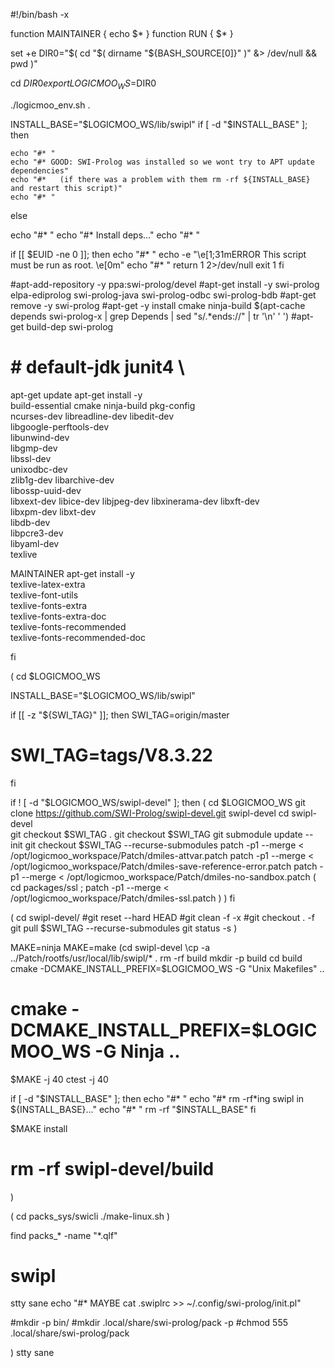 #!/bin/bash -x

function MAINTAINER {
 echo $*
}
function RUN {
 $*
}

set +e
DIR0="$( cd "$( dirname "${BASH_SOURCE[0]}" )" &> /dev/null && pwd )"

cd $DIR0
export LOGICMOO_WS=$DIR0

./logicmoo_env.sh .

INSTALL_BASE="$LOGICMOO_WS/lib/swipl"
if [ -d "$INSTALL_BASE" ]; then

    echo "#* "
    echo "#* GOOD: SWI-Prolog was installed so we wont try to APT update dependencies"
    echo "#*   (if there was a problem with them rm -rf ${INSTALL_BASE} and restart this script)"
    echo "#* "
else

echo "#* "
echo "#* Install deps..."
echo "#* "

if [[ $EUID -ne 0 ]]; then
   echo "#* "
   echo -e "\e[1;31mERROR This script must be run as root. \e[0m"
   echo "#* "
   return 1 2>/dev/null
   exit 1
fi

#apt-add-repository -y ppa:swi-prolog/devel
#apt-get install -y swi-prolog elpa-ediprolog swi-prolog-java swi-prolog-odbc swi-prolog-bdb
#apt-get remove -y swi-prolog 
#apt-get -y install cmake ninja-build $(apt-cache depends swi-prolog-x | grep Depends | sed "s/.*ends:\//" | tr '\n' ' ')
#apt-get build-dep swi-prolog
# # default-jdk junit4 \
apt-get update
apt-get install -y \
        build-essential cmake ninja-build pkg-config \
        ncurses-dev libreadline-dev libedit-dev \
        libgoogle-perftools-dev \
        libunwind-dev \
        libgmp-dev \
        libssl-dev \
        unixodbc-dev \
        zlib1g-dev libarchive-dev \
        libossp-uuid-dev \
        libxext-dev libice-dev libjpeg-dev libxinerama-dev libxft-dev \
        libxpm-dev libxt-dev \
        libdb-dev \
        libpcre3-dev \
        libyaml-dev \
	texlive

MAINTAINER apt-get install -y \
        texlive-latex-extra \
        texlive-font-utils \
        texlive-fonts-extra \
        texlive-fonts-extra-doc \
        texlive-fonts-recommended \
        texlive-fonts-recommended-doc

fi

  
(
cd $LOGICMOO_WS


INSTALL_BASE="$LOGICMOO_WS/lib/swipl"

if [[ -z "${SWI_TAG}" ]]; then
  SWI_TAG=origin/master
#  SWI_TAG=tags/V8.3.22
fi

if ! [ -d "$LOGICMOO_WS/swipl-devel" ]; then
( cd $LOGICMOO_WS
  git clone https://github.com/SWI-Prolog/swipl-devel.git swipl-devel
  cd swipl-devel  
  git checkout $SWI_TAG .
  git checkout $SWI_TAG
  git submodule update --init
  git checkout $SWI_TAG --recurse-submodules
  patch -p1 --merge < /opt/logicmoo_workspace/Patch/dmiles-attvar.patch
  patch -p1 --merge < /opt/logicmoo_workspace/Patch/dmiles-save-reference-error.patch
  patch -p1 --merge < /opt/logicmoo_workspace/Patch/dmiles-no-sandbox.patch
  ( cd packages/ssl ; patch -p1 --merge < /opt/logicmoo_workspace/Patch/dmiles-ssl.patch )
)
fi

(
cd swipl-devel/
#git reset --hard HEAD
#git clean -f -x 
#git checkout . -f
git pull $SWI_TAG --recurse-submodules
git status -s 
)

MAKE=ninja
MAKE=make
(cd swipl-devel
 \cp -a ../Patch/rootfs/usr/local/lib/swipl/* .
 rm -rf build
 mkdir -p build
 cd build
 cmake -DCMAKE_INSTALL_PREFIX=$LOGICMOO_WS -G "Unix Makefiles" ..
 # cmake -DCMAKE_INSTALL_PREFIX=$LOGICMOO_WS -G Ninja .. 
 $MAKE -j 40 
 ctest -j 40

 if [ -d "$INSTALL_BASE" ]; then
  echo "#* "
  echo "#* rm -rf*ing swipl in ${INSTALL_BASE}..."
  echo "#* "
  rm -rf "$INSTALL_BASE"
 fi

 $MAKE install

 

 # rm -rf swipl-devel/build
)


(
cd packs_sys/swicli
./make-linux.sh
)

find packs_* -name "*.qlf"
# swipl 

stty sane
echo "#* MAYBE cat .swiplrc >> ~/.config/swi-prolog/init.pl"


#mkdir -p bin/
#mkdir .local/share/swi-prolog/pack -p
#chmod 555 .local/share/swi-prolog/pack

)
stty sane
